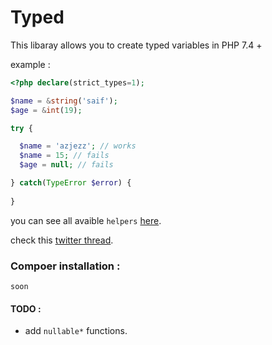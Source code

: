 # Typed

This libaray allows you to create typed variables in PHP 7.4 +

example :

```php
<?php declare(strict_types=1);

$name = &string('saif');
$age = &int(19);

try {

  $name = 'azjezz'; // works
  $name = 15; // fails
  $age = null; // fails

} catch(TypeError $error) {
   
}
```

you can see all avaible `helpers` [here](https://github.com/azjezz/typed/blob/master/src/bootstrap.php).

check this [twitter thread](https://twitter.com/dshafik/status/1084248443118219264).

### Compoer installation :
```console
soon
```

#### TODO :
- add `nullable*` functions.
